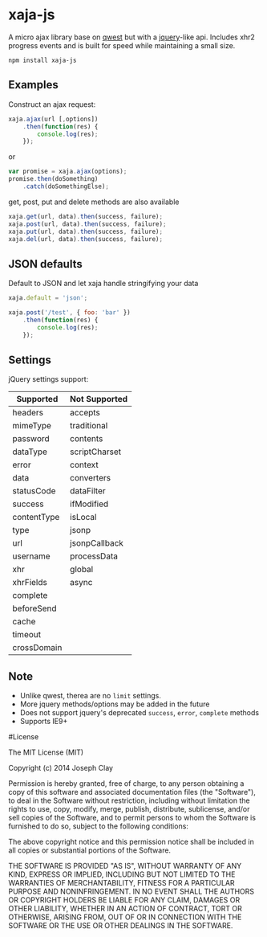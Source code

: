 xaja-js
====

A micro ajax library base on [qwest](https://github.com/pyrsmk/qwest) but
with a [jquery](http://api.jquery.com/jQuery.ajax/)-like api. Includes xhr2 
progress events and is built for speed while maintaining a small size.

`npm install xaja-js`

Examples
----
Construct an ajax request:
```javascript
xaja.ajax(url [,options])
    .then(function(res) {
        console.log(res);
    });
```
or
```javascript
var promise = xaja.ajax(options);
promise.then(doSomething)
    .catch(doSomethingElse);
```
get, post, put and delete methods are also available
```javascript
xaja.get(url, data).then(success, failure);
xaja.post(url, data).then(success, failure);
xaja.put(url, data).then(success, failure);
xaja.del(url, data).then(success, failure);
```

JSON defaults
----
Default to JSON and let xaja handle
stringifying your data
```javascript
xaja.default = 'json';

xaja.post('/test', { foo: 'bar' })
	.then(function(res) {
		console.log(res);
	});
```

Settings
----
jQuery settings support:

| Supported   | Not Supported |
| ----------- | ------------- |
| headers     | accepts       |
| mimeType    | traditional   |
| password    | contents      |
| dataType    | scriptCharset |
| error       | context       |
| data        | converters    |
| statusCode  | dataFilter    |
| success     | ifModified    |
| contentType | isLocal       |
| type        | jsonp         |
| url         | jsonpCallback |
| username    | processData   |
| xhr         | global        |
| xhrFields   | async         |
| complete    |
| beforeSend  |
| cache       |
| timeout     |
| crossDomain |

Note
----
- Unlike qwest, therea are no `limit` settings.
- More jquery methods/options may be added in the future
- Does not support jquery's deprecated `success`, `error`, `complete` methods
- Supports IE9+

#License

The MIT License (MIT)

Copyright (c) 2014 Joseph Clay

Permission is hereby granted, free of charge, to any person obtaining a copy
of this software and associated documentation files (the "Software"), to deal
in the Software without restriction, including without limitation the rights
to use, copy, modify, merge, publish, distribute, sublicense, and/or sell
copies of the Software, and to permit persons to whom the Software is
furnished to do so, subject to the following conditions:

The above copyright notice and this permission notice shall be included in
all copies or substantial portions of the Software.

THE SOFTWARE IS PROVIDED "AS IS", WITHOUT WARRANTY OF ANY KIND, EXPRESS OR
IMPLIED, INCLUDING BUT NOT LIMITED TO THE WARRANTIES OF MERCHANTABILITY,
FITNESS FOR A PARTICULAR PURPOSE AND NONINFRINGEMENT.  IN NO EVENT SHALL THE
AUTHORS OR COPYRIGHT HOLDERS BE LIABLE FOR ANY CLAIM, DAMAGES OR OTHER
LIABILITY, WHETHER IN AN ACTION OF CONTRACT, TORT OR OTHERWISE, ARISING FROM,
OUT OF OR IN CONNECTION WITH THE SOFTWARE OR THE USE OR OTHER DEALINGS IN
THE SOFTWARE.
